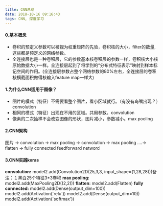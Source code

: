 ```yaml
---
title: CNN总结
date: 2018-10-16 09:16:43
tags: CNN, 深度学习
---
```

#### 0.基本概念
- 卷积的预定义参数可以被视为权重矩阵的先验，卷积核的大小，filter的数量,这些都是预定义的网络参数。
- 全连接层也是一种卷积层，它的参数基本核卷积层的参数一样，卷积核大小核原始数据大小一样。全连接层起到了将学到的“分布式特征表示”映射到样本标记空间的作用。(全连接层参数占整个网络参数的80%左右，全连接层的卷积核横截面积做得核输入feature map一样大)


####  1.为什么CNN适用于图像？
- 图片的模式（特征）不需要看整个图片，看小区域就行。（有没有鸟嘴出现？）convolution
- 相同的模式（特征）出现在不用的区域。共用参数。convolution
- 像素的二次抽样不会改变图像的形状，图片减小，参数减小。max pooling


####  2.CNN架构
图片 ->  convolution -> max pooling -> convolution -> max pooling ....-> flatten -> fully connected  feedforward netword


####  3.CNN实践keras

**convolution:** model2.add(Convolution2D(25,3,3, input_shape=(1,28,28)))备注：１黑白25个特征3\*3卷积
**max pooling:** model2.add(MaxPooling2D((2,2)))
**flatten:** model2.add(Flatten)
**fully connected:** model2.add(Dense(output_dim=100)) model2.add(Activation('relu'))
model2.add(Dense(output_dim=10)) model2.add(Activation('softmax'))
